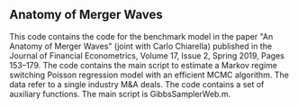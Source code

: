 ## Anatomy of Merger Waves

This code contains the code for the benchmark model in the paper "An Anatomy of Merger Waves" (joint with Carlo Chiarella) published in the Journal of Financial Econometrics, Volume 17, Issue 2, Spring 2019, Pages 153–179. The code contains the main script to estimate a Markov regime switching Poisson regression model with an efficient MCMC algorithm. The data refer to a single industry M&A deals. The code contains a set of auxiliary functions. The main script is GibbsSamplerWeb.m. 




